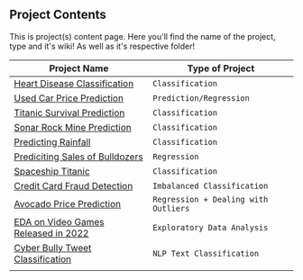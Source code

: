 ## Project Contents

This is project(s) content page. Here you'll find the name of the project, type and it's wiki! As well as it's respective folder!

| Project Name                                                                                                                                                       | Type of Project                      |                                                                                          
| ------------------------------------------------------------------------------------------------------------------------------------------------------------------ | ------------------------------------ |
| [Heart Disease Classification](https://github.com/muhammadanas0716/Machine-Learning-101/tree/main/Projects/Heart%20Disease%20Classification)                       | `Classification`                     | 
| [Used Car Price Prediction](https://github.com/muhammadanas0716/Machine-Learning-101/tree/main/Projects/Used%20Car%20Price%20Prediction)                           | `Prediction/Regression`              |
| [Titanic Survival Prediction](https://github.com/muhammadanas0716/Machine-Learning-101/tree/main/Projects/Titanic%20-%20Machine%20Learning%20from%20Disaster)      | `Classification`                     | 
| [Sonar Rock Mine Prediction](https://github.com/muhammadanas0716/Machine-Learning-101/tree/main/Projects/Sonar%20Rock%20Mine%20Prediction)                         | `Classification`                     |
| [Predicting Rainfall](https://github.com/muhammadanas0716/Machine-Learning-101/tree/main/Projects/Rainfall%20Prediction)                                           | `Classification`                     |
| [Prediciting Sales of Bulldozers](https://github.com/muhammadanas0716/Machine-Learning-101/tree/main/Projects/Predicting%20Bulldozer%20Sale%20Prices)              | `Regression`                         |
| [Spaceship Titanic](https://github.com/muhammadanas0716/Machine-Learning-101/tree/main/Projects/Spaceship%20Titanic)                                               | `Classification`                     |
| [Credit Card Fraud Detection](https://github.com/muhammadanas0716/Machine-Learning-101/tree/main/Projects/Credit%20Card%20Fraud%20Detection)                       | `Imbalanced Classification`          |
| [Avocado Price Prediction](https://github.com/muhammadanas0716/Machine-Learning-101/tree/main/Projects/Avocado%20Price%20Prediction)                               | `Regression + Dealing with Outliers` | 
| [EDA on Video Games Released in 2022](https://github.com/muhammadanas0716/Machine-Learning-101/tree/main/Projects/(EDA)%20Video%20Games%20Released%20in%202022)    | `Exploratory Data Analysis`          |
| [Cyber Bully Tweet Classification](https://github.com/muhammadanas0716/Machine-Learning-101/tree/main/Projects/Cyber-Bully%20Tweets%20Classification%20App)        | `NLP Text Classification`            | 
          | 
